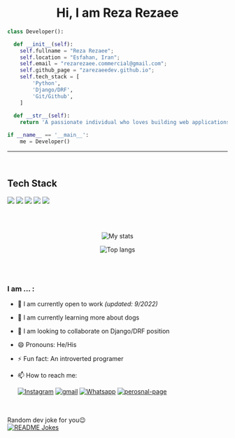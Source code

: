 <div align="center">

# Hi, I am Reza Rezaee

<div align="left">

```Python
class Developer():

  def __init__(self):
    self.fullname = "Reza Rezaee";
    self.location = "Esfahan, Iran";
    self.email = "rezarezaee.commercial@gmail.com";
    self.github_page = "zarezaeedev.github.io";
    self.tech_stack = [
        'Python',
        'Django/DRF',
        'Git/Github',
    ]
  
  def __str__(self):
    return 'A passionate individual who loves building web applications and learnin more'

if __name__ == '__main__':
    me = Developer()

```
<hr><br>

## Tech Stack
<img src="https://img.shields.io/badge/Python-ffd340?style=for-the-badge&logo=python&logoColor=black">
<img src="https://img.shields.io/badge/Django-103e2e?style=for-the-badge&logo=django&logoColor=white"> 
<img src="https://camo.githubusercontent.com/cbef21adebc167fac6552145a03c9e12ae03b8afd5e4f7de52379a98297de3fe/68747470733a2f2f696d672e736869656c64732e696f2f62616467652f444a414e474f2d524553542d6666313730393f7374796c653d666f722d7468652d6261646765266c6f676f3d646a616e676f266c6f676f436f6c6f723d776869746526636f6c6f723d666631373039266c6162656c436f6c6f723d67726179">  
<img src="https://img.shields.io/badge/-manjaro-333333?style=for-the-badge&logo=manjaro">   
<img src="https://img.shields.io/badge/-Git-333333?style=for-the-badge&logo=git">   

<br>

<div align="center">

<br><br>

![My stats](https://github-readme-stats.vercel.app/api?username=rezarezaeedev&show_icons=true&theme=dracula&count_private=true)

![Top langs](https://github-readme-stats.vercel.app/api/top-langs/?username=rezarezaeedev&theme=dracula&count=10&layout=compact&hide=dart,Rich%20Text%20Format&exclude_repo=pep8ir,vuetest)
 

<br><br>
<div align="left">

### **I am ... :**

- 🔭 I am currently open to work _(updated: 9/2022)_
- 🌱 I am currently learning more about dogs
- 👯 I am looking to collaborate on Django/DRF position
- 😄 Pronouns: He/His
- ⚡ Fun fact: An introverted programer
- 📫 How to reach me: 
  
  <a href="mailto:rezarezaee.commercial@gmail.com" target="_blank"><img src="https://img.shields.io/badge/-%20Gmail-white?style=for-the-&logo=gmail&" alt="Instagram"></a> <a href="https://www.linkedin.com/in/rezarezaeedev" target="_blank"><img src="https://img.shields.io/badge/LinkedIn-%230077B5.svg?&style=flat-square&logo=linkedin&logoColor=white" alt="gmail"></a> </a>
<a href="https://wa.me/989301162905" target="_blank"><img src="https://img.shields.io/badge/Whatsapp-%231ED760.svg?&style=flat-square&logo=Whatsapp&logoColor=white" alt="Whatsapp"></a> </a>
<a href="https://rezarezaeedev.github.io" target="_blank"><img src="https://img.shields.io/badge/Personal-website-lightgrey?style=flat-square&color=chocolate" alt="perosnal-page"></a>


<br><br>
<span>Random dev joke for you😉</span><br>
<a href="https://readme-jokes.vercel.app"><img align="center" src="https://readme-jokes.vercel.app/api?borderColor=grey&theme=default&bgColor=transparency" alt="README Jokes"></a>
